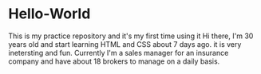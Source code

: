# Hello-World
This is my practice repository and it's my first time using it
Hi there,
I'm 30 years old and start learning HTML and CSS about 7 days ago. it is very inetersting and fun. Currently I'm a sales manager for an insurance company and have about 18 brokers to manage on a daily basis.
